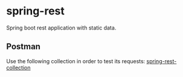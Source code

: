# spring-rest

Spring boot rest application with static data. 

## Postman
Use the following collection in order to test its requests:
[spring-rest-collection](https://www.postman.com/mschambeck/workspace/jobsity/collection/488527-6e936915-d6db-44dc-ac3e-c30eedcbc415)
